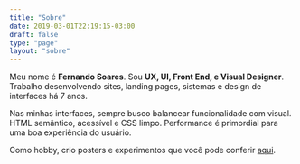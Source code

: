 ```yaml
---
title: "Sobre"
date: 2019-03-01T22:19:15-03:00
draft: false
type: "page"
layout: "sobre"
---
```


Meu nome é **Fernando Soares**.
Sou **UX, UI, Front End, e Visual Designer**.
Trabalho desenvolvendo sites, landing pages, sistemas e design de interfaces há 7 anos.

Nas minhas interfaces, sempre busco balancear funcionalidade com visual. HTML semântico, acessível e CSS limpo. Performance é primordial para uma boa experiência do usuário.

Como hobby, crio posters e experimentos que você pode conferir [aqui](https://instagram.com/frrrnd.design).